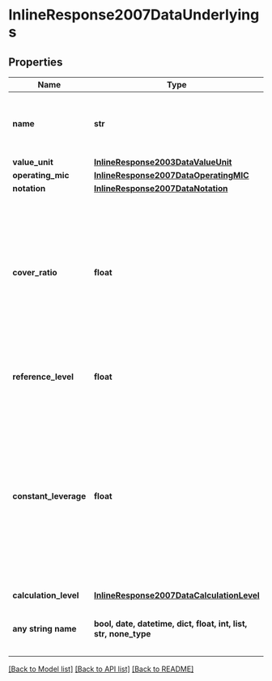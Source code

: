 # InlineResponse2007DataUnderlyings


## Properties
Name | Type | Description | Notes
------------ | ------------- | ------------- | -------------
**name** | **str** | Name of the underlying, provided also if there is no notation for the underlying. | [optional] 
**value_unit** | [**InlineResponse2003DataValueUnit**](InlineResponse2003DataValueUnit.md) |  | [optional] 
**operating_mic** | [**InlineResponse2007DataOperatingMIC**](InlineResponse2007DataOperatingMIC.md) |  | [optional] 
**notation** | [**InlineResponse2007DataNotation**](InlineResponse2007DataNotation.md) |  | [optional] 
**cover_ratio** | **float** | Cover ratio. It indicates the number of units of the underlying to which the securitized derivative refers. If the underlying is a bond the cover ratio represents the value of one percentage point.  | [optional] 
**reference_level** | **float** | Level of the underlying on the issue date of the securitized derivative. | [optional] 
**constant_leverage** | **float** | Constant leverage of the underlying for securitized derivatives with constant leverage that do not have a factor index as underlying (i.e. the attribute &#x60;typeComposite&#x60; of the underlying instrument is not set or is different from 4). | [optional] 
**calculation_level** | [**InlineResponse2007DataCalculationLevel**](InlineResponse2007DataCalculationLevel.md) |  | [optional] 
**any string name** | **bool, date, datetime, dict, float, int, list, str, none_type** | any string name can be used but the value must be the correct type | [optional]

[[Back to Model list]](../README.md#documentation-for-models) [[Back to API list]](../README.md#documentation-for-api-endpoints) [[Back to README]](../README.md)


